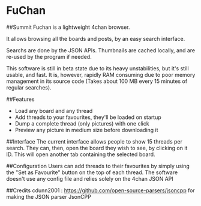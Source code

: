 # FuChan
##Summit
Fuchan is a lightweight 4chan browser.

It allows browsing all the boards and posts, by an easy search interface.

Searchs are done by the JSON APIs. Thumbnails are cached locally, and are re-used by the program if needed.

This software is still in beta state due to its heavy unstabilities, but it's still usable, and fast. It is, however, rapidly RAM consuming due to poor memory management in its source code (Takes about 100 MB every 15 minutes of regular searches).

##Features
<ul>
  <li>Load any board and any thread</li>
  <li>Add threads to your favourites, they'll be loaded on startup</li>
  <li>Dump a complete thread (only pictures) with one click</li>
  <li>Preview any picture in medium size before downloading it</li>
</ul>

##Interface
The current interface allows people to show 15 threads per search. They can, then, open the board they wish to see, by clicking on it ID. This will open another tab containing the selected board.

##Configuration
Users can add threads to their favourites by simply using the "Set as Favourite" button on the top of each thread. The software doesn't use any config file and relies solely on the 4chan JSON API

##Credits
cdunn2001 : https://github.com/open-source-parsers/jsoncpp for making the JSON parser JsonCPP

